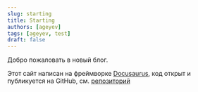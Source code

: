 ```yaml
---
slug: starting
title: Starting
authors: [ageyev]
tags: [ageyev, test]
draft: false 
---
```


Добро пожаловать в новый блог.

Этот сайт написан на фреймворке [Docusaurus](https://docusaurus.io),
код открыт и публикуется на GitHub, см. [репозиторий](https://github.com/ageyev/ageyev.github.io/) 

